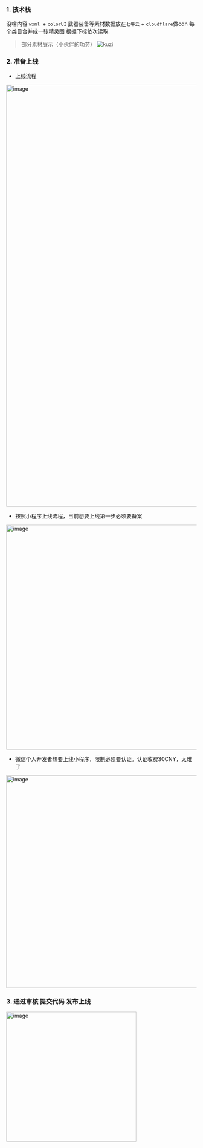 <!-- intro: 利用这两天搬家的间隙，火速开发了一款小程序：塞尔达全攻略。主要内容是展示“塞尔达旷野之息”的 武器装备属性、获取方式等、怪物分布、地图、神庙、呀哈哈、食谱、等等。后续计划添加王国之泪的相关内容，先记录艰难的上线流程 -->

### 1. 技术栈
没啥内容 `wxml `+ `colorUI`
武器装备等素材数据放在`七牛云` + `cloudflare`做cdn
每个类目合并成一张精灵图 根据下标依次读取. 
> 部分素材展示（小伙伴的功劳）
![kuzi](https://github.com/user-attachments/assets/46ed2291-204a-464d-8c9b-d1da9100d73e)

### 2. 准备上线

- 上线流程
<img width="1116" alt="image" src="https://github.com/user-attachments/assets/3385025e-ea5a-4ed1-b0d1-43ca4a280237">

- 按照小程序上线流程，目前想要上线第一步必须要备案
<img width="595" alt="image" src="https://github.com/user-attachments/assets/018493e2-64f8-4d33-891e-0daf598e3408">

- 微信个人开发者想要上线小程序，限制必须要认证。认证收费30CNY，太难了
<img width="562" alt="image" src="https://github.com/user-attachments/assets/872a9fe9-e5e3-4987-a729-5807e18f7f24">

### 3. 通过审核 提交代码 发布上线
<img width="344" alt="image" src="https://github.com/user-attachments/assets/1f1d4def-f022-4704-a2c1-c96c9367c20b">




